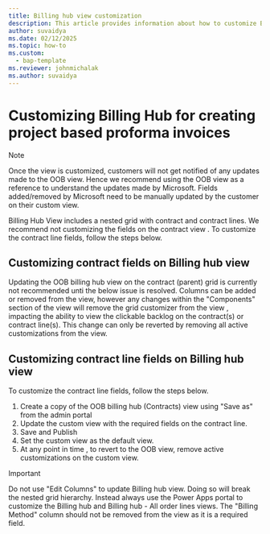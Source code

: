 ```yaml
---
title: Billing hub view customization
description: This article provides information about how to customize Billing hub to create proforma project-based invoices.
author: suvaidya
ms.date: 02/12/2025
ms.topic: how-to
ms.custom: 
  - bap-template
ms.reviewer: johnmichalak
ms.author: suvaidya
---
```

# Customizing Billing Hub for creating project based proforma invoices

> [!NOTE]
> Once the view is customized, customers will not get notified of any updates made to the OOB view.
> Hence we recommend using the OOB view as a reference to understand the updates made by Microsoft.
> Fields added/removed by Microsoft need to be manually updated by the customer on their custom view.

Billing Hub View includes a nested grid with contract and contract lines.
We recommend not customizing the fields on the contract view . To customize the contract line fields, follow the steps below.

## Customizing contract fields on Billing hub view

Updating the OOB billing hub view on the contract (parent) grid is currently not recommended unti the below issue is resolved. 
Columns can be added or removed from the view, however any changes within the "Components" section of the view will remove the grid customizer from the view , impacting the ability to view the clickable backlog on the contract(s) or contract line(s). This change can only be reverted by removing all active customizations from the view. 

## Customizing contract line fields on Billing hub view

To customize the contract line fields, follow the steps below.
1. Create a copy of the OOB billing hub (Contracts) view using "Save as" from the admin portal 
2. Update the custom view with the required fields on the contract line. 
3. Save and Publish
4. Set the custom view as the default view.
5. At any point in time , to revert to the OOB view, remove active customizations on the custom view. 

> [!IMPORTANT]
> Do not use "Edit Columns" to update Billing hub view. Doing so will break the nested grid hierarchy. Instead always use the Power Apps portal to customize the Billing hub and Billing hub - All order lines views.
> The "Billing Method" column should not be removed from the view as it is a required field.


   

